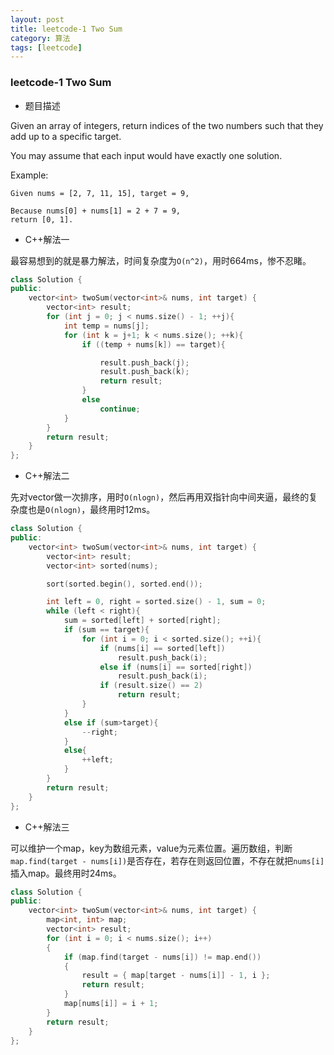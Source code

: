 ```yaml
---
layout: post
title: leetcode-1 Two Sum
category: 算法
tags: [leetcode]
---
```


### leetcode-1 Two Sum ###

* 题目描述

Given an array of integers, return indices of the two numbers such that they add up to a specific target.

You may assume that each input would have exactly one solution.

Example:

```
Given nums = [2, 7, 11, 15], target = 9,

Because nums[0] + nums[1] = 2 + 7 = 9,
return [0, 1].
```

* C++解法一

最容易想到的就是暴力解法，时间复杂度为`O(n^2)`，用时664ms，惨不忍睹。

```cpp
class Solution {
public:
	vector<int> twoSum(vector<int>& nums, int target) {
		vector<int> result;
		for (int j = 0; j < nums.size() - 1; ++j){
			int temp = nums[j];
			for (int k = j+1; k < nums.size(); ++k){
				if ((temp + nums[k]) == target){

					result.push_back(j);
					result.push_back(k);
					return result;
				}
				else
					continue;
			}
		}
		return result;
	}
};
```

* C++解法二

先对vector做一次排序，用时`O(nlogn)`，然后再用双指针向中间夹逼，最终的复杂度也是`O(nlogn)`，最终用时12ms。

```cpp
class Solution {
public:
	vector<int> twoSum(vector<int>& nums, int target) {
		vector<int> result;
		vector<int> sorted(nums);

		sort(sorted.begin(), sorted.end());

		int left = 0, right = sorted.size() - 1, sum = 0;
		while (left < right){
			sum = sorted[left] + sorted[right];
			if (sum == target){
				for (int i = 0; i < sorted.size(); ++i){
					if (nums[i] == sorted[left])
						result.push_back(i);
					else if (nums[i] == sorted[right])
						result.push_back(i);
					if (result.size() == 2)
						return result;
				}
			}
			else if (sum>target){
				--right;
			}
			else{
				++left;
			}
		}
		return result;
	}
};
```

* C++解法三

可以维护一个map，key为数组元素，value为元素位置。遍历数组，判断`map.find(target - nums[i])`是否存在，若存在则返回位置，不存在就把`nums[i]`插入map。最终用时24ms。

```cpp
class Solution {
public:
	vector<int> twoSum(vector<int>& nums, int target) {
		map<int, int> map;
		vector<int> result;
		for (int i = 0; i < nums.size(); i++)
		{
			if (map.find(target - nums[i]) != map.end())
			{
				result = { map[target - nums[i]] - 1, i };
				return result;
			}
			map[nums[i]] = i + 1;
		}
		return result;
	}
};
```
